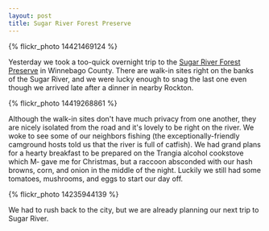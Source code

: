 ```yaml
---
layout: post
title: Sugar River Forest Preserve
---
```


{% flickr_photo 14421469124 %}

Yesterday we took a too-quick overnight trip to the <a href="http://wcfpd.org/preserves/sugar-river/">Sugar River Forest Preserve</a> in Winnebago County. There are walk-in sites right on the banks of the Sugar River, and we were lucky enough to snag the last one even though we arrived late after a dinner in nearby Rockton.

{% flickr_photo 14419268861 %}

Although the walk-in sites don't have much privacy from one another, they are nicely isolated from the road and it's lovely to be right on the river. We woke to see some of our neighbors fishing (the exceptionally-friendly camground hosts told us that the river is full of catfish). We had grand plans for a hearty breakfast to be prepared on the Trangia alcohol cookstove which M&dash; gave me for Christmas, but a raccoon absconded with our hash browns, corn, and onion in the middle of the night. Luckily we still had some tomatoes, mushrooms, and eggs to start our day off.

{% flickr_photo 14235944139 %}

We had to rush back to the city, but we are already planning our next trip to Sugar River.